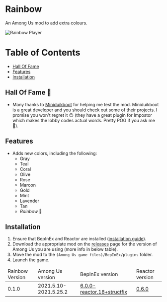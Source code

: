 # Rainbow

An Among Us mod to add extra colours.

![Rainbow Player](images/RainbowColor.gif)

# Table of Contents
- [Hall Of Fame]()
- [Features](#features)
- [Installation](#installation)

## Hall Of Fame 🎉

- Many thanks to [Miniduikboot](https://github.com/miniduikboot) for
  helping me test the mod. Miniduikboot is a great developer and you
  should check out some of their projects. I promise you won't
  regret it 😉 (they have a great plugin for Impostor which makes
  the lobby codes actual words. Pretty POG if you ask me 👀).

## Features

- Adds new colors, including the following:
  - Gray
  - Teal
  - Coral
  - Olive
  - Rose
  - Maroon
  - Gold
  - Mint
  - Lavender
  - Tan
  - *Rainbow* 🌈

## Installation

1. Ensure that BepInEx and Reactor are installed ([installation guide](INSTALLATION.md)).
2. Download the appropriate mod on the [releases](https://github.com/MoltenMods/Rainbow/releases) page
   for the version of Among Us you are using (more info in below table).
3. Move the mod to the `(Among Us game files)/BepInEx/plugins` folder.
4. Launch the game.

<table>
   <thead>
      <tr>
         <td>Rainbow Version</td>
         <td>Among Us version</td>
         <td>BepInEx version</td>
         <td>Reactor version</td>
      </tr>
   </thead>
   <tbody>
      <td>0.1.0</td>
      <td>2021.5.10-2021.5.25.2</td>
      <td><a href="https://github.com/NuclearPowered/BepInEx/releases/tag/6.0.0-reactor.18%2Bstructfix">6.0.0-reactor.18+structfix</a></td>
      <td><a href="https://github.com/DaemonBeast/Reactor/releases/tag/0.6.0">0.6.0</a></td>
   </tbody>
</table>
